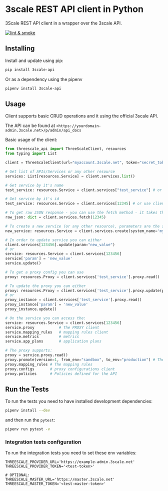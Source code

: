 # 3scale REST API client in Python

3Scale REST API client in a wrapper over the 3scale API.

[![lint & smoke](https://github.com/3scale-qe/3scale-api-python/actions/workflows/lint-and-smoke.yml/badge.svg)](https://github.com/3scale-qe/3scale-api-python/actions)

## Installing

Install and update using pip:

```bash
pip install 3scale-api
```

Or as a dependency using the pipenv

```bash
pipenv install 3scale-api
```

## Usage

Client supports basic CRUD operations and it using the official 3scale API.

The API can be found at `<https://yourdomain-admin.3scale.net>/p/admin/api_docs`

Basic usage of the client:


```python
from threescale_api import ThreeScaleClient, resources
from typing import List

client = ThreeScaleClient(url="myaccount.3scale.net", token="secret_token", ssl_verify=True)

# Get list of APIs/Services or any other resource
services: List[resources.Service] = client.services.list()

# Get service by it's name
test_service: resources.Service = client.services["test_service"] # or use: client.services.read_by_name(system_name)

# Get service by it's id
test_service: resources.Service = client.services[12345] # or use client.services.read(id)

# To get raw JSON response - you can use the fetch method - it takes the service id
raw_json: dict = client.services.fetch(12345)

# To create a new service (or any other resource), parameters are the same as you would provide by the documentation
new_service: resources.Service = client.services.create(system_name='my_testing_service', name="My Testing service")

# In order to update service you can either
client.services[123456].update(param="new_value")
# or
service: resources.Service = client.services[123456]
service['param'] = 'new_value'
service.update()

# To get a proxy config you can use
proxy: resources.Proxy = client.services['test_service'].proxy.read()

# To update the proxy you can either
proxy: resources.Proxy = client.services['test_service'].proxy.update(parameter_to_update='update')
# or
proxy_instance = client.services['test_service'].proxy.read()
proxy_instance['param'] = 'new_value'
proxy_instance.update()

# On the service you can access the:
service: resources.Service = client.services[123456]
service.proxy           # The PROXY client
service.mapping_rules   # mapping rules client
service.metrics         # metrics
service.app_plans       # application plans

# The proxy supports:
proxy = service.proxy.read()
proxy.promote(version=1, from_env="sandbox", to_env="production") # The promote operation
proxy.mapping_rules # The mapping rules
proxy.configs       # proxy configurations client
proxy.policies      # Policies defined for the API
```

## Run the Tests

To run the tests you need to have installed development dependencies:
```bash
pipenv install --dev
```

and then run the `pytest`:

```bash
pipenv run pytest -v
```

### Integration tests configuration

To run the integration tests you need to set these env variables:
```
THREESCALE_PROVIDER_URL='https://example-admin.3scale.net'
THREESCALE_PROVIDER_TOKEN='<test-token>'

# OPTIONAL:
THREESCALE_MASTER_URL='https://master.3scale.net'
THREESCALE_MASTER_TOKEN='<test-master-token>'
```


